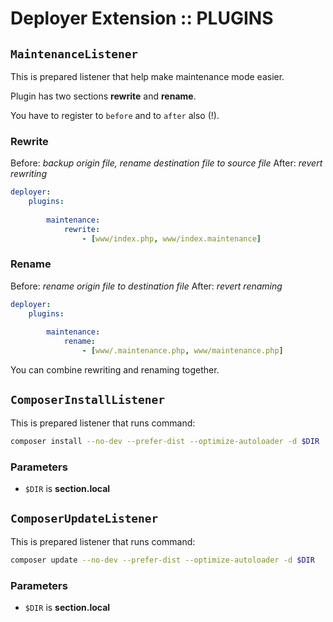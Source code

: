# Deployer Extension :: PLUGINS

## `MaintenanceListener`

This is prepared listener that help make maintenance mode easier.

Plugin has two sections **rewrite** and **rename**. 

You have to register to `before` and to `after` also (!).

### Rewrite

Before: *backup origin file, rename destination file to source file*
After: *revert rewriting*

```yaml
deployer:
    plugins:
    
        maintenance:
            rewrite:
                - [www/index.php, www/index.maintenance]
```

### Rename

Before: *rename origin file to destination file*
After: *revert renaming*

```yaml
deployer:
    plugins:
    
        maintenance:
            rename:
                - [www/.maintenance.php, www/maintenance.php]
```

You can combine rewriting and renaming together. 

## `ComposerInstallListener`

This is prepared listener that runs command:

```sh
composer install --no-dev --prefer-dist --optimize-autoloader -d $DIR
```

### Parameters

- `$DIR` is **section.local**

## `ComposerUpdateListener`

This is prepared listener that runs command:

```sh
composer update --no-dev --prefer-dist --optimize-autoloader -d $DIR
```

### Parameters

- `$DIR` is **section.local**